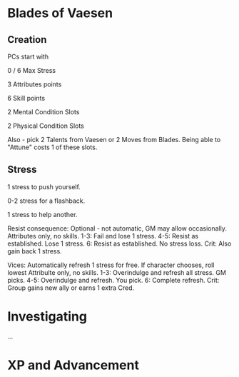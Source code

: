 # Blades of Vaesen

## Creation

PCs start with

0 / 6 Max Stress

3 Attributes points

6 Skill points

2 Mental Condition Slots

2 Physical Condition Slots

Also - pick 2 Talents from Vaesen or 2 Moves from Blades. Being able to "Attune" costs 1 of these slots.

## Stress

1 stress to push yourself.

0-2 stress for a flashback.

1 stress to help another.

Resist consequence: Optional - not automatic, GM may allow occasionally. Attributes only, no skills.
1-3: Fail and lose 1 stress.
4-5: Resist as established. Lose 1 stress.
6: Resist as established. No stress loss.
Crit: Also gain back 1 stress.

Vices: Automatically refresh 1 stress for free. If character chooses, roll lowest Attribulte only, no skills.
1-3: Overindulge and refresh all stress. GM picks.
4-5: Overindulge and refresh. You pick.
6: Complete refresh.
Crit: Group gains new ally or earns 1 extra Cred.

# Investigating

...

# XP and Advancement





